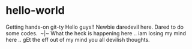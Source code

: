 # hello-world
Getting hands-on git-ty
Hello guys!!
Newbie daredevil here. Dared to do some codes.  ~|~
What the heck is happening here .. iam losing my mind here .. gEt the eff out of my mind you all devilish thoughts.
